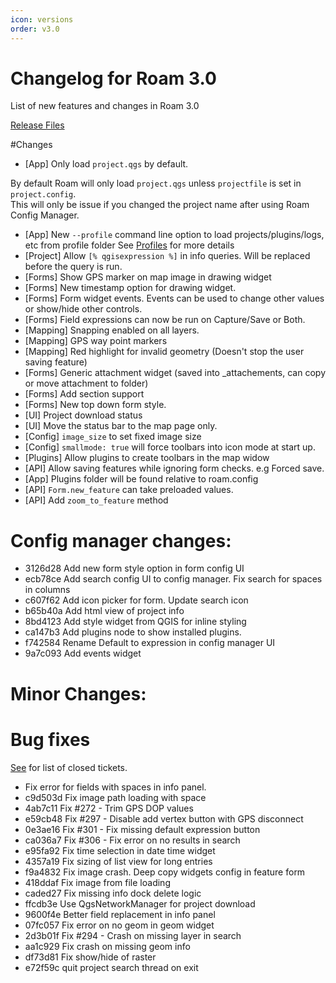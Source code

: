 ```yaml
---
icon: versions
order: v3.0
---
```


# Changelog for Roam 3.0

List of new features and changes in Roam 3.0

[Release Files](https://github.com/terry-longmacch/Roam/releases/tag/3.0.8)


#Changes

- [App] Only load `project.qgs` by default. 

By default Roam will only load `project.qgs` unless `projectfile` is set in `project.config`.  
This will only be issue if you changed the project name after using Roam Config Manager.

- [App] New `--profile` command line option to load projects/plugins/logs, etc from profile folder
 See [Profiles](../admin-guide/profiles.md) for more details
- [Project] Allow `[% qgisexpression %]` in info queries.  Will be replaced before the
query is run.
- [Forms] Show GPS marker on map image in drawing widget
- [Forms] New timestamp option for drawing widget. 
- [Forms] Form widget events. Events can be used to change other values or show/hide other controls.
- [Forms] Field expressions can now be run on Capture/Save or Both.
- [Mapping] Snapping enabled on all layers.
- [Mapping] GPS way point markers
- [Mapping] Red highlight for invalid geometry (Doesn't stop the user saving feature)
- [Forms] Generic attachment widget (saved into _attachements, can copy or move attachment to folder)
- [Forms] Add section support
- [Forms] New top down form style.
- [UI] Project download status
- [UI] Move the status bar to the map page only.
- [Config] `image_size` to set fixed image size
- [Config] `smallmode: true` will force toolbars into icon mode at start up.
- [Plugins] Allow plugins to create toolbars in the map widow
- [API] Allow saving features while ignoring form checks. e.g Forced save.
- [App] Plugins folder will be found relative to roam.config
- [API] `Form.new_feature` can take preloaded values.
- [API] Add `zoom_to_feature` method

# Config manager changes:

- 3126d28 Add new form style option in form config UI
- ecb78ce Add search config UI to config manager. Fix search for spaces in columns
- c607f62 Add icon picker for form. Update search icon
- b65b40a Add html view of project info
- 8bd4123 Add style widget from QGIS for inline styling
- ca147b3 Add plugins node to show installed plugins.
- f742584 Rename Default to expression in config manager UI
- 9a7c093 Add events widget

# Minor Changes:

# Bug fixes

[See](https://github.com/terry-longmacch/Roam/issues?q=milestone%3A2.5+is%3Aclosed) for list of closed tickets.

- Fix error for fields with spaces in info panel.
- c9d503d Fix image path loading with space
- 4ab7c11 Fix #272 - Trim GPS DOP values
- e59cb48 Fix #297 - Disable add vertex button with GPS disconnect
- 0e3ae16 Fix #301 - Fix missing default expression button
- ca036a7 Fix #306 - Fix error on no results in search
- e95fa92 Fix time selection in date time widget
- 4357a19 Fix sizing of list view for long entries
- f9a4832 Fix image crash. Deep copy widgets config in feature form
- 418ddaf Fix image from file loading
- caded27 Fix missing info dock delete logic
- ffcdb3e Use QgsNetworkManager for project download
- 9600f4e Better field replacement in info panel
- 07fc057 Fix error on no geom in geom widget
- 2d3b01f Fix #294 - Crash on missing layer in search
- aa1c929 Fix crash on missing geom info
- df73d81 Fix show/hide of raster
- e72f59c quit project search thread on exit
